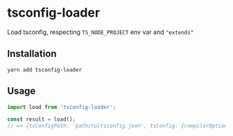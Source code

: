 # tsconfig-loader

Load tsconfig, respecting `TS_NODE_PROJECT` env var and `"extends"`

## Installation

```
yarn add tsconfig-loader
```

## Usage

```ts
import load from 'tsconfig-loader';

const result = load();
// => {tsConfigPath: 'path/to/tsconfig.json', tsConfig: {compilerOptions: {...}}}
```
